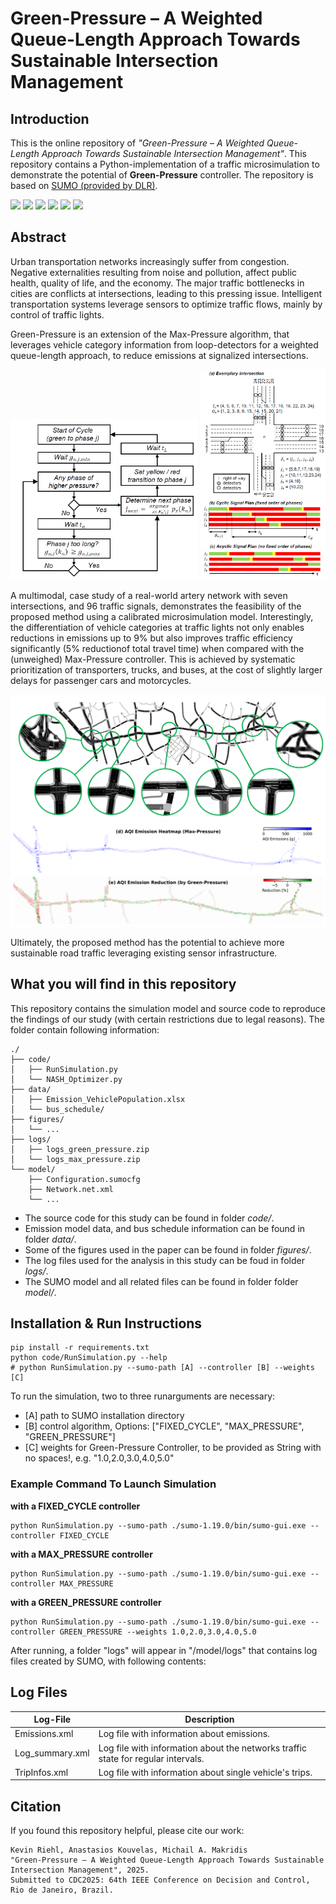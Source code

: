 # Green-Pressure – A Weighted Queue-Length Approach Towards Sustainable Intersection Management

## Introduction

This is the online repository of *"Green-Pressure – A Weighted Queue-Length Approach Towards Sustainable Intersection Management"*. This repository contains a Python-implementation of a traffic microsimulation to demonstrate the potential of **Green-Pressure** controller. The repository is based on [SUMO (provided by DLR)](https://eclipse.dev/sumo/).


<img src="code/gif_animation/figures_intA_grp.gif"  width="200"/>
<img src="code/gif_animation/figures_intB_grp.gif"  width="200"/>
<img src="code/gif_animation/figures_intC_grp.gif"  width="200"/>
<img src="code/gif_animation/figures_car_grp.gif"  width="200"/>
<img src="code/gif_animation/figures_bus_grp.gif"  width="200"/>
<img src="code/gif_animation/figures_car_max.gif"  width="200"/>

## Abstract
Urban transportation networks increasingly suffer from congestion. Negative externalities resulting from noise and pollution, affect public health, quality of life, and the economy. The major traffic bottlenecks in cities are conflicts at intersections, leading to this pressing issue. Intelligent transportation systems leverage sensors to optimize traffic flows, mainly by control of traffic lights. 

Green-Pressure is an extension of the Max-Pressure algorithm, that leverages vehicle category information from loop-detectors for a weighted queue-length approach, to reduce emissions at signalized intersections. 

<img src="figures/Logic.PNG"  width="300"/>
<img src="figures/IntersectionManagement.PNG"  width="200"/>

A multimodal, case study of a real-world artery network with seven intersections, and 96 traffic signals, demonstrates the feasibility of the proposed method using a calibrated microsimulation model. Interestingly, the differentiation of vehicle categories at traffic lights not only enables reductions in emissions up to 9% but also improves traffic efficiency significantly (5% reductionof total travel time) when compared with the (unweighed) Max-Pressure controller. This is achieved by systematic prioritization of transporters, trucks, and buses, at the cost of slightly larger delays for passenger cars and motorcycles. 

![image](figures/CaseStudy.PNG)
![image](figures/emission_heatmap.PNG)

Ultimately, the proposed method has the potential to achieve more sustainable road traffic leveraging existing sensor infrastructure.



## What you will find in this repository

This repository contains the simulation model and source code to reproduce the findings of our study (with certain restrictions due to legal reasons).
The folder contain following information:

```
./
├── code/
│   ├── RunSimulation.py
│   └── NASH_Optimizer.py
├── data/
│   ├── Emission_VehiclePopulation.xlsx
│   └── bus_schedule/
├── figures/
│   └── ...
├── logs/
│   ├── logs_green_pressure.zip
│   └── logs_max_pressure.zip
└── model/
    ├── Configuration.sumocfg
    ├── Network.net.xml
    └── ...
```

- The source code for this study can be found in folder *code/*.
- Emission model data, and bus schedule information can be found in folder *data/*.
- Some of the figures used in the paper can be found in folder *figures/*.
- The log files used for the analysis in this study can be foud in folder *logs/*.
- The SUMO model and all related files can be found in folder folder *model/*.



## Installation & Run Instructions

```
pip install -r requirements.txt
python code/RunSimulation.py --help
# python RunSimulation.py --sumo-path [A] --controller [B] --weights [C]
```

To run the simulation, two to three runarguments are necessary:
- [A] path to SUMO installation directory
- [B] control algorithm, Options: ["FIXED_CYCLE", "MAX_PRESSURE", "GREEN_PRESSURE"]
- [C] weights for Green-Pressure Controller, to be provided as String with no spaces!, e.g. "1.0,2.0,3.0,4.0,5.0"

### Example Command To Launch Simulation
**with a FIXED_CYCLE controller**
```
python RunSimulation.py --sumo-path ./sumo-1.19.0/bin/sumo-gui.exe --controller FIXED_CYCLE
```

**with a MAX_PRESSURE controller**
```
python RunSimulation.py --sumo-path ./sumo-1.19.0/bin/sumo-gui.exe --controller MAX_PRESSURE
```

**with a GREEN_PRESSURE controller**
```
python RunSimulation.py --sumo-path ./sumo-1.19.0/bin/sumo-gui.exe --controller GREEN_PRESSURE --weights 1.0,2.0,3.0,4.0,5.0
```

After running, a folder "logs" will appear in "/model/logs" that contains log files created by SUMO, with following contents:

## Log Files
| Log-File    | Description |
| -------- | ------- |
| Emissions.xml  | Log file with information about emissions. |
| Log_summary.xml | Log file with information about the networks traffic state for regular intervals. |
| TripInfos.xml | Log file with information about single vehicle's trips. |


## Citation
If you found this repository helpful, please cite our work:
```
Kevin Riehl, Anastasios Kouvelas, Michail A. Makridis
"Green-Pressure – A Weighted Queue-Length Approach Towards Sustainable Intersection Management", 2025.
Submitted to CDC2025: 64th IEEE Conference on Decision and Control, Rio de Janeiro, Brazil.
```
